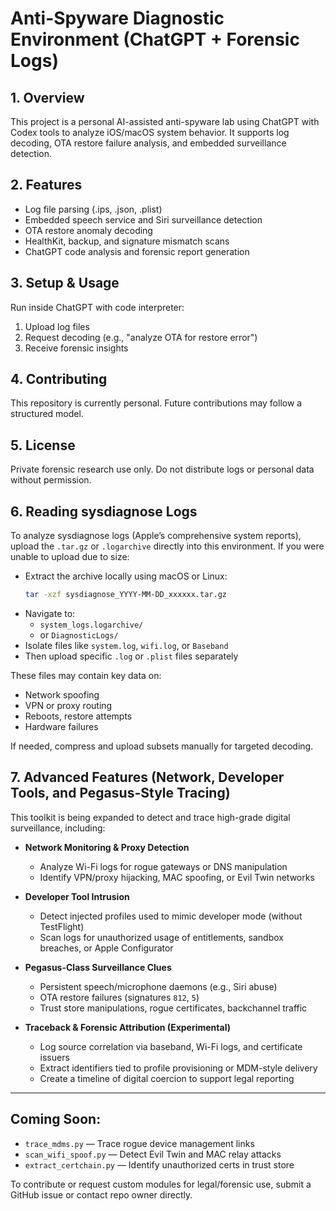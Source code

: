 #
# Anti-Spyware Diagnostic Environment (ChatGPT + Forensic Logs)

## 1. Overview
This project is a personal AI-assisted anti-spyware lab using ChatGPT with Codex tools to analyze iOS/macOS system behavior. It supports log decoding, OTA restore failure analysis, and embedded surveillance detection.

## 2. Features
- Log file parsing (.ips, .json, .plist)
- Embedded speech service and Siri surveillance detection
- OTA restore anomaly decoding
- HealthKit, backup, and signature mismatch scans
- ChatGPT code analysis and forensic report generation

## 3. Setup & Usage
Run inside ChatGPT with code interpreter:
1. Upload log files
2. Request decoding (e.g., "analyze OTA for restore error")
3. Receive forensic insights

## 4. Contributing
This repository is currently personal. Future contributions may follow a structured model.

## 5. License
Private forensic research use only. Do not distribute logs or personal data without permission.

## 6. Reading sysdiagnose Logs

To analyze sysdiagnose logs (Apple’s comprehensive system reports), upload the `.tar.gz` or `.logarchive` directly into this environment. If you were unable to upload due to size:

- Extract the archive locally using macOS or Linux:
  ```bash
  tar -xzf sysdiagnose_YYYY-MM-DD_xxxxxx.tar.gz
  ```
- Navigate to:
  - `system_logs.logarchive/`
  - or `DiagnosticLogs/`
- Isolate files like `system.log`, `wifi.log`, or `Baseband`
- Then upload specific `.log` or `.plist` files separately

These files may contain key data on:
- Network spoofing
- VPN or proxy routing
- Reboots, restore attempts
- Hardware failures

If needed, compress and upload subsets manually for targeted decoding.


## 7. Advanced Features (Network, Developer Tools, and Pegasus-Style Tracing)

This toolkit is being expanded to detect and trace high-grade digital surveillance, including:

- **Network Monitoring & Proxy Detection**
  - Analyze Wi-Fi logs for rogue gateways or DNS manipulation
  - Identify VPN/proxy hijacking, MAC spoofing, or Evil Twin networks

- **Developer Tool Intrusion**
  - Detect injected profiles used to mimic developer mode (without TestFlight)
  - Scan logs for unauthorized usage of entitlements, sandbox breaches, or Apple Configurator

- **Pegasus-Class Surveillance Clues**
  - Persistent speech/microphone daemons (e.g., Siri abuse)
  - OTA restore failures (signatures `812`, `5`)
  - Trust store manipulations, rogue certificates, backchannel traffic

- **Traceback & Forensic Attribution (Experimental)**
  - Log source correlation via baseband, Wi-Fi logs, and certificate issuers
  - Extract identifiers tied to profile provisioning or MDM-style delivery
  - Create a timeline of digital coercion to support legal reporting

---

## Coming Soon:
- `trace_mdms.py` — Trace rogue device management links
- `scan_wifi_spoof.py` — Detect Evil Twin and MAC relay attacks
- `extract_certchain.py` — Identify unauthorized certs in trust store

To contribute or request custom modules for legal/forensic use, submit a GitHub issue or contact repo owner directly.
